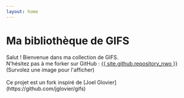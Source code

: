 ```yaml
---
layout: home
---
```


# Ma bibliothèque de GIFS

<p>Salut ! Bienvenue dans ma collection de GIFS. <br>N'hésitez pas à me forker sur GitHub : <a href="{{ site.github.repository_url }}">{{ site.github.repository_nwo }}</a> <br> (Survolez une image pour l'afficher)<br><br>Ce projet est un fork inspiré de [Joel Glovier](https://github.com/jglovier/gifs)</p>

